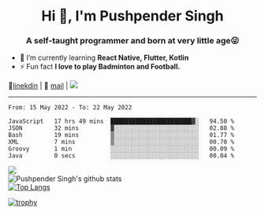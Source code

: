 <h1 align="center">Hi 👋, I'm Pushpender Singh</h1>
<h3 align="center">A self-taught programmer and born at very little age😜</h3>

- 🌱 I’m currently learning **React Native, Flutter, Kotlin**
- ⚡ Fun fact **I love to play Badminton and Football.**

👔[linekdin](https://www.linkedin.com/in/pushpender-singh-240061202/) | 📧 [mail](mailto:pushpendersingh@p2devs.com) | ![](https://komarev.com/ghpvc/?username=pushpender-singh-ap&color=blue)


---

<!--START_SECTION:waka-->

```text
From: 15 May 2022 - To: 22 May 2022

JavaScript   17 hrs 49 mins  ███████████████████████▓░   94.50 %
JSON         32 mins         ▓░░░░░░░░░░░░░░░░░░░░░░░░   02.88 %
Bash         19 mins         ▒░░░░░░░░░░░░░░░░░░░░░░░░   01.77 %
XML          7 mins          ▒░░░░░░░░░░░░░░░░░░░░░░░░   00.70 %
Groovy       1 min           ░░░░░░░░░░░░░░░░░░░░░░░░░   00.09 %
Java         0 secs          ░░░░░░░░░░░░░░░░░░░░░░░░░   00.04 %
```

<!--END_SECTION:waka-->

<img align="left" src="https://github-readme-streak-stats.herokuapp.com/?user=pushpender-singh-ap&theme=dark" /></br>
![Pushpender Singh's github stats](https://github-readme-stats.vercel.app/api?username=pushpender-singh-ap&show_icons=true&theme=radical&count_private=true)</br>
[![Top Langs](https://github-readme-stats.vercel.app/api/top-langs/?username=pushpender-singh-ap&theme=radical)](https://github.com/pushpender-singh-ap/github-readme-stats)

[![trophy](https://github-profile-trophy.vercel.app/?username=pushpender-singh-ap&theme=onedark)](https://github.com/pushpender-singh-ap/pushpender-singh-ap)
